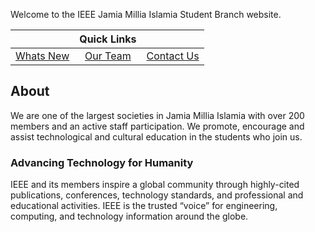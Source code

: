Welcome to the IEEE Jamia Millia Islamia Student Branch website.

|                                | **Quick Links**           |                                |
| :----------------------------- | :-----------------------: | -----------------------------: |
| [Whats New](pages/projects.md) | [Our Team](pages/team.md) | [Contact Us](pages/contact.md) |

## About
We are one of the largest societies in Jamia Millia Islamia with over 200 members and an active
staff participation. We promote, encourage and assist technological and cultural education in the 
students who join us.

### Advancing Technology for Humanity
IEEE and its members inspire a global community through highly-cited publications, conferences, technology 
standards, and professional and educational activities. IEEE is the trusted “voice” for engineering, 
computing, and technology information around the globe.
